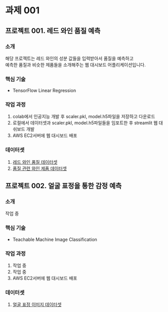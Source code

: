 # 과제 001

## 프로젝트 001. 레드 와인 품질 예측

### 소개
해당 프로젝트는 레드 와인의 성분 값들을 입력받아서 품질을 예측하고<br/>
예측한 품질과 비슷한 제품들을 소개해주는 웹 대시보드 어플리케이션입니다.

### 핵심 기술
- TensorFlow Linear Regression

### 작업 과정
001. colab에서 인공지능 개발 후 scaler.pkl, model.h5파일을 저장하고 다운로드<br/>
002. 로컬에서 데이터셋과 scaler.pkl, model.h5파일들을 임포트한 후 streamlit 웹 대쉬보드 개발<br/>
003. AWS EC2서버에 웹 대시보드 배포

### 데이터셋
001. <a href=https://www.kaggle.com/datasets/uciml/red-wine-quality-cortez-et-al-2009>레드 와인 품질 데이터셋</a><br/>
002. <a href=https://www.kaggle.com/datasets/budnyak/wine-rating-and-price>품질 관련 와인 제품 데이터셋</a>

## 프로젝트 002. 얼굴 표정을 통한 감정 예측

### 소개
작업 중

### 핵심 기술
- Teachable Machine Image Classification

### 작업 과정
001. 작업 중<br/>
002. 작업 중<br/>
003. AWS EC2서버에 웹 대시보드 배포

### 데이터셋
001. <a href=https://www.kaggle.com/datasets/msambare/fer2013>얼굴 표정 이미지 데이터셋</a>
